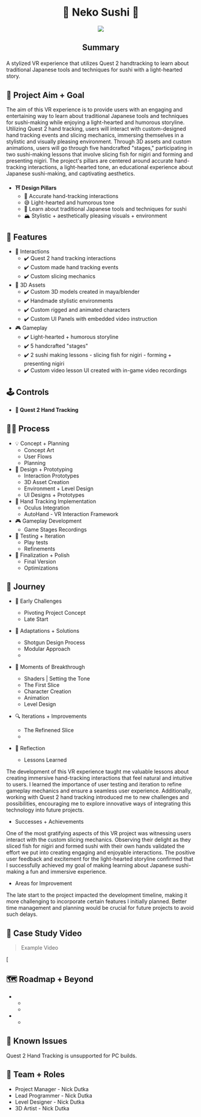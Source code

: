 <h1 align="center">🍣 Neko Sushi 🍣</h1>

<p align="center">
  <img src="https://github.com/NickDutka/NekoSushi_URP/assets/104876986/2e02486b-8733-45a8-aff2-d225d003c7ed">
<p align="center">

## <p align="center">Summary<p align="center">
A stylized VR experience that utilizes Quest 2 handtracking to learn about traditional Japanese tools and techniques for sushi with a light-hearted story.

## 🎯 Project Aim + Goal
The aim of this VR experience is to provide users with an engaging and entertaining way to learn about traditional Japanese tools and techniques for sushi-making while enjoying a light-hearted and humorous storyline. Utilizing Quest 2 hand tracking, users will interact with custom-designed hand tracking events and slicing mechanics, immersing themselves in a stylistic and visually pleasing environment. Through 3D assets and custom animations, users will go through five handcrafted "stages," participating in two sushi-making lessons that involve slicing fish for nigiri and forming and presenting nigiri. The project's pillars are centered around accurate hand-tracking interactions, a light-hearted tone, an educational experience about Japanese sushi-making, and captivating aesthetics.

* __⛩️ Design Pillars__
  - 👋 Accurate hand-tracking interactions
  - 😅 Light-hearted and humorous tone
  - 🍣 Learn about traditional Japanese tools and techniques for sushi 
  - 🏔️ Stylistic + aesthetically pleasing visuals + environment
    
## 📝 Features
* 🔮 Interactions
    - ✔️ Quest 2 hand tracking interactions
    - ✔️ Custom made hand tracking events 
    - ✔️ Custom slicing mechanics   
* 🧱 3D Assets
    - ✔️ Custom 3D models created in maya/blender         
    - ✔️ Handmade stylistic environments     
    - ✔️ Custom rigged and animated characters
    - ✔️ Custom UI Panels with embedded video instruction  
* 🎮 Gameplay 
    - ✔️ Light-hearted + humorous storyline
    - ✔️ 5 handcrafted "stages"               
    - ✔️ 2 sushi making lessons - slicing fish for nigiri - forming + presenting nigiri
    - ✔️ Custom video lesson UI created with in-game video recordings
    
## 🕹️ Controls
* **🙌 Quest 2 Hand Tracking**

## 👩‍💻 Process 

* 💡 Concept + Planning
  - Concept Art
  - User Flows
  - Planning
* 🎨 Design + Prototyping
  - Interaction Prototypes
  - 3D Asset Creation
  - Environment + Level Design
  - UI Designs + Prototypes
* 👋 Hand Tracking Implementation
  - Oculus Integration
  - AutoHand - VR Interaction Framework
* 🎮 Gameplay Development
  - Game Stages Recordings
* 🧪 Testing + Iteration
  - Play tests
  - Refinements
* 💎 Finalization + Polish
  - Final Version
  - Optimizations

## 🚀 Journey

* 🧩 Early Challenges
  - Pivoting Project Concept
  - Late Start
* 🔄 Adaptations + Solutions
  - Shotgun Design Process
  - Modular Approach
  - 
* 🌟 Moments of Breakthrough
  - Shaders | Setting the Tone
  - The First Slice
  - Character Creation
  - Animation
  - Level Design
* 🔍 Iterations + Improvements
  - The Refinened Slice
  - 
* 🌄 Reflection

  - Lessons Learned

The development of this VR experience taught me valuable lessons about creating immersive hand-tracking interactions that feel natural and intuitive to users. I learned the importance of user testing and iteration to refine gameplay mechanics and ensure a seamless user experience. Additionally, working with Quest 2 hand tracking introduced me to new challenges and possibilities, encouraging me to explore innovative ways of integrating this technology into future projects.

  - Successes + Achievements

One of the most gratifying aspects of this VR project was witnessing users interact with the custom slicing mechanics. Observing their delight as they sliced fish for nigiri and formed sushi with their own hands validated the effort we put into creating engaging and enjoyable interactions. The positive user feedback and excitement for the light-hearted storyline confirmed that I successfully achieved my goal of making learning about Japanese sushi-making a fun and immersive experience.

  - Areas for Improvement

The late start to the project impacted the development timeline, making it more challenging to incorporate certain features I initially planned. Better time management and planning would be crucial for future projects to avoid such delays.

## 📼 Case Study Video 
> Example Video

[![]()
## 🗺️ Roadmap + Beyond

* 
    - 
    - 
          
* 
    - 
    
## 🚧 Known Issues
Quest 2 Hand Tracking is unsupported for PC builds.

## 🔧 Team + Roles
  - Project Manager - Nick Dutka
  - Lead Programmer - Nick Dutka
  - Level Designer - Nick Dutka
  - 3D Artist - Nick Dutka
